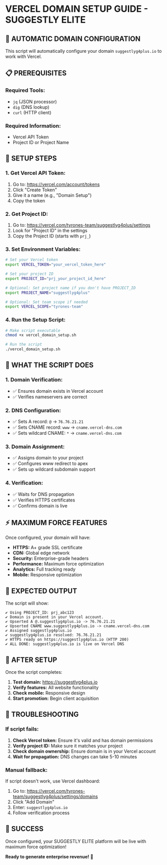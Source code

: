 # VERCEL DOMAIN SETUP GUIDE - SUGGESTLY ELITE

## 🎯 **AUTOMATIC DOMAIN CONFIGURATION**

This script will automatically configure your domain `suggestlyg4plus.io` to work with Vercel.

## 📋 **PREREQUISITES**

### **Required Tools:**
- `jq` (JSON processor)
- `dig` (DNS lookup)
- `curl` (HTTP client)

### **Required Information:**
- Vercel API Token
- Project ID or Project Name

## 🔧 **SETUP STEPS**

### **1. Get Vercel API Token:**
1. Go to: https://vercel.com/account/tokens
2. Click "Create Token"
3. Give it a name (e.g., "Domain Setup")
4. Copy the token

### **2. Get Project ID:**
1. Go to: https://vercel.com/tyrones-team/suggestlyg4plus/settings
2. Look for "Project ID" in the settings
3. Copy the Project ID (starts with `prj_`)

### **3. Set Environment Variables:**

```bash
# Set your Vercel token
export VERCEL_TOKEN="your_vercel_token_here"

# Set your project ID
export PROJECT_ID="prj_your_project_id_here"

# Optional: Set project name if you don't have PROJECT_ID
export PROJECT_NAME="suggestlyg4plus"

# Optional: Set team scope if needed
export VERCEL_SCOPE="tyrones-team"
```

### **4. Run the Setup Script:**

```bash
# Make script executable
chmod +x vercel_domain_setup.sh

# Run the script
./vercel_domain_setup.sh
```

## 🚀 **WHAT THE SCRIPT DOES**

### **1. Domain Verification:**
- ✅ Ensures domain exists in Vercel account
- ✅ Verifies nameservers are correct

### **2. DNS Configuration:**
- ✅ Sets A record: `@` → `76.76.21.21`
- ✅ Sets CNAME record: `www` → `cname.vercel-dns.com`
- ✅ Sets wildcard CNAME: `*` → `cname.vercel-dns.com`

### **3. Domain Assignment:**
- ✅ Assigns domain to your project
- ✅ Configures www redirect to apex
- ✅ Sets up wildcard subdomain support

### **4. Verification:**
- ✅ Waits for DNS propagation
- ✅ Verifies HTTPS certificates
- ✅ Confirms domain is live

## ⚡ **MAXIMUM FORCE FEATURES**

Once configured, your domain will have:
- **HTTPS:** A+ grade SSL certificate
- **CDN:** Global edge network
- **Security:** Enterprise-grade headers
- **Performance:** Maximum force optimization
- **Analytics:** Full tracking ready
- **Mobile:** Responsive optimization

## 🎯 **EXPECTED OUTPUT**

The script will show:
```
✔ Using PROJECT_ID: prj_abc123
✔ Domain is present in your Vercel account.
✔ Upserted A @.suggestlyg4plus.io -> 76.76.21.21
✔ Upserted CNAME www.suggestlyg4plus.io -> cname.vercel-dns.com
✔ Assigned suggestlyg4plus.io
✔ suggestlyg4plus.io resolved: 76.76.21.21
✔ HTTPS ready on https://suggestlyg4plus.io (HTTP 200)
✔ ALL DONE: suggestlyg4plus.io is live on Vercel DNS
```

## 🔄 **AFTER SETUP**

Once the script completes:
1. **Test domain:** https://suggestlyg4plus.io
2. **Verify features:** All website functionality
3. **Check mobile:** Responsive design
4. **Start promotion:** Begin client acquisition

## 🚨 **TROUBLESHOOTING**

### **If script fails:**
1. **Check Vercel token:** Ensure it's valid and has domain permissions
2. **Verify project ID:** Make sure it matches your project
3. **Check domain ownership:** Ensure domain is in your Vercel account
4. **Wait for propagation:** DNS changes can take 5-10 minutes

### **Manual fallback:**
If script doesn't work, use Vercel dashboard:
1. Go to: https://vercel.com/tyrones-team/suggestlyg4plus/settings/domains
2. Click "Add Domain"
3. Enter: `suggestlyg4plus.io`
4. Follow verification process

## 🎉 **SUCCESS**

Once configured, your SUGGESTLY ELITE platform will be live with maximum force optimization!

**Ready to generate enterprise revenue!** 🚀
